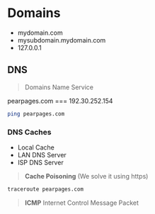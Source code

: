 # Domains

+ mydomain.com
+ mysubdomain.mydomain.com
+ 127.0.0.1

## DNS

> Domains Name Service

pearpages.com === 192.30.252.154

```bash
ping pearpages.com
```

### DNS Caches

+ Local Cache
+ LAN DNS Server
+ ISP DNS Server

> **Cache Poisoning** (We solve it using https)

```bash
traceroute pearpages.com
```

> **ICMP** Internet Control Message Packet
